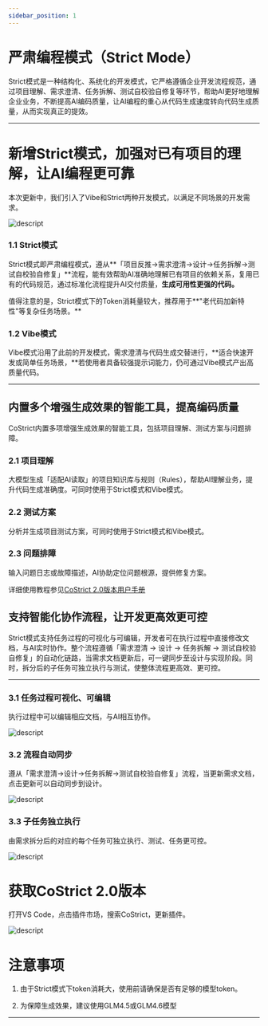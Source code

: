 ```yaml
---
sidebar_position: 1
---
```


# 严肃编程模式（Strict Mode）

Strict模式是一种结构化、系统化的开发模式，它严格遵循企业开发流程规范，通过项目理解、需求澄清、任务拆解、测试自校验自修复等环节，帮助AI更好地理解企业业务，不断提高AI编码质量，让AI编程的重心从代码生成速度转向代码生成质量，从而实现真正的提效。

------------------------------------------------------------------------

# 新增Strict模式，加强对已有项目的理解，让AI编程更可靠

本次更新中，我们引入了Vibe和Strict两种开发模式，以满足不同场景的开发需求。

![descript](./img/strict-mode/image1.png)

### 1.1 Strict模式

Strict模式即严肃编程模式，遵从**「项目反推→需求澄清→设计→任务拆解→测试自校验自修复」**流程，能有效帮助AI准确地理解已有项目的依赖关系，复用已有的代码规范，通过标准化流程提升AI交付质量，**生成可用性更强的代码。**

值得注意的是，Strict模式下的Token消耗量较大，推荐用于**"老代码加新特性"等复杂任务场景。**

### 1.2 Vibe模式

Vibe模式沿用了此前的开发模式，需求澄清与代码生成交替进行，**适合快速开发或简单任务场景，**若使用者具备较强提示词能力，仍可通过Vibe模式产出高质量代码。

------------------------------------------------------------------------

## 内置多个增强生成效果的智能工具，提高编码质量

CoStrict内置多项增强生成效果的智能工具，包括项目理解、测试方案与问题排障。

### 2.1 项目理解

大模型生成「适配AI读取」的项目知识库与规则（Rules），帮助AI理解业务，提升代码生成准确度。可同时使用于Strict模式和Vibe模式。

### 2.2 测试方案

分析并生成项目测试方案，可同时使用于Strict模式和Vibe模式。

### 2.3 问题排障

输入问题日志或故障描述，AI协助定位问题根源，提供修复方案。

详细使用教程参见[CoStrict
2.0版本用户手册](../../best-practices/user-manual)

## 支持智能化协作流程，让开发更高效更可控

Strict模式支持任务过程的可视化与可编辑，开发者可在执行过程中直接修改文档，与AI实时协作。整个流程遵循「需求澄清
→ 设计 → 任务拆解 →
测试自校验自修复」的自动化链路，当需求文档更新后，可一键同步至设计与实现阶段。同时，拆分后的子任务可独立执行与测试，使整体流程更高效、更可控。

------------------------------------------------------------------------

### 3.1 任务过程可视化、可编辑

执行过程中可以编辑相应文档，与AI相互协作。

![descript](./img/strict-mode/image2.png)

### 3.2 流程自动同步

遵从「需求澄清→设计→任务拆解→测试自校验自修复」流程，当更新需求文档，点击更新可以自动同步到设计。

![descript](./img/strict-mode/image3.png)

### 3.3 子任务独立执行

由需求拆分后的对应的每个任务可独立执行、测试、任务更可控。

![descript](./img/strict-mode/image4.png)

#  获取CoStrict 2.0版本

打开VS Code，点击插件市场，搜索CoStrict，更新插件。

![descript](./img/strict-mode/image5.png)

# 注意事项

1.  由于Strict模式下token消耗大，使用前请确保是否有足够的模型token。

2.  为保障生成效果，建议使用GLM4.5或GLM4.6模型

------------------------------------------------------------------------
